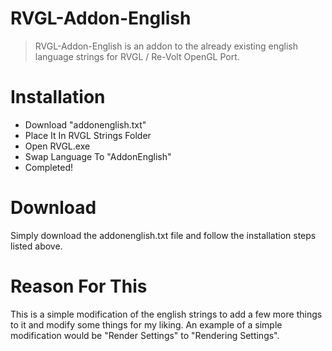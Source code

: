# RVGL-Addon-English
> RVGL-Addon-English is an addon to the already existing english language strings for RVGL / Re-Volt OpenGL Port.

# Installation
- Download "addonenglish.txt"
- Place It In RVGL Strings Folder
- Open RVGL.exe
- Swap Language To "AddonEnglish"
- Completed!

# Download
Simply download the addonenglish.txt file and follow the installation steps listed above.

# Reason For This
This is a simple modification of the english strings to add a few more things to it and modify some things for my liking.
An example of a simple modification would be "Render Settings" to "Rendering Settings".
